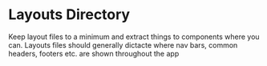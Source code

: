 # Layouts Directory

Keep layout files to a minimum and extract things to components where you can. Layouts files should generally dictacte where nav bars, common headers, footers etc. are shown throughout the app
